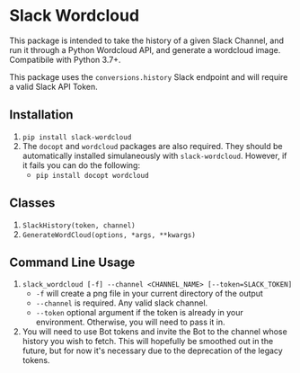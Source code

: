 # Slack Wordcloud
This package is intended to take the history of a given Slack Channel, and run it through a Python Wordcloud API, and generate a wordcloud image. Compatibile with Python 3.7+.

This package uses the `conversions.history` Slack endpoint and will require a valid Slack API Token.

## Installation
1. `pip install slack-wordcloud`
2. The `docopt` and `wordcloud` packages are also required. They should be automatically installed simulaneously with `slack-wordcloud`. However, if it fails you can do the following:
	* `pip install docopt wordcloud`

## Classes
1. `SlackHistory(token, channel)`
2. `GenerateWordCloud(options, *args, **kwargs)`

## Command Line Usage
1. `slack_wordcloud [-f] --channel <CHANNEL_NAME> [--token=SLACK_TOKEN]`
	* `-f` will create a png file in your current directory of the output
	* `--channel` is required. Any valid slack channel.
	* `--token` optional argument if the token is already in your environment. Otherwise, you will need to pass it in.
2. You will need to use Bot tokens and invite the Bot to the channel whose history you wish to fetch. This will hopefully be smoothed out in the future, but for now it's necessary due to the deprecation of the legacy tokens.